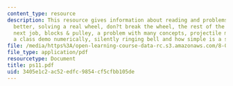 ```yaml
---
content_type: resource
description: This resource gives information about reading and problems on is bigger
  better, solving a real wheel, don?t break the wheel, the rest of the problem, your
  next job, blocks & pulley, a problem with many concepts, projectile mystery, analyzing
  a class demo numerically, silently ringing bell and how simple is a simple pendulum.
file: /media/https%3A/open-learning-course-data-rc.s3.amazonaws.com/8-01l-physics-i-classical-mechanics-fall-2005/3405e1c2ac52edfc9854cf5cfbb105de_ps11.pdf
file_type: application/pdf
resourcetype: Document
title: ps11.pdf
uid: 3405e1c2-ac52-edfc-9854-cf5cfbb105de
---
```

